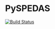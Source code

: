 # PySPEDAS

[![Build Status](https://github.com/Beforerr/PySPEDAS.jl/actions/workflows/CI.yml/badge.svg?branch=main)](https://github.com/Beforerr/PySPEDAS.jl/actions/workflows/CI.yml?query=branch%3Amain)
